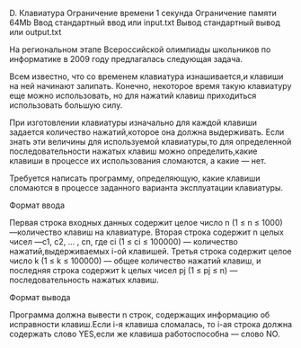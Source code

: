 
D. Клавиатура
Ограничение времени 	1 секунда
Ограничение памяти 	64Mb
Ввод 	стандартный ввод или input.txt
Вывод 	стандартный вывод или output.txt

На региональном этапе Всероссийской олимпиады школьников по информатике в 2009 году предлагалась следующая задача.

Всем известно, что со временем клавиатура изнашивается,и клавиши на ней начинают залипать. Конечно, некоторое время такую клавиатуру еще можно использовать, но для нажатий клавиш приходиться использовать большую силу.

При изготовлении клавиатуры изначально для каждой клавиши задается количество нажатий,которое она должна выдерживать. Если знать эти величины для используемой клавиатуры,то для определенной последовательности нажатых клавиш можно определить,какие клавиши в процессе их использования сломаются, а какие — нет.

Требуется написать программу, определяющую, какие клавиши сломаются в процессе заданного варианта эксплуатации клавиатуры.

Формат ввода

Первая строка входных данных содержит целое число n (1 ≤ n ≤ 1000) —количество клавиш на клавиатуре. Вторая строка содержит n целых чисел —с1, с2, … , сn, где сi (1 ≤ ci ≤ 100000) — количество нажатий,выдерживаемых i-ой клавишей. Третья строка содержит целое число k (1 ≤ k ≤ 100000) — общее количество нажатий клавиш, и последняя строка содержит k целых чисел pj (1 ≤ pj ≤ n) — последовательность нажатых клавиш.

Формат вывода

Программа должна вывести n строк, содержащих информацию об исправности клавиш.Если i-я клавиша сломалась, то i-ая строка должна содержать слово YES,если же клавиша работоспособна — слово NO. 